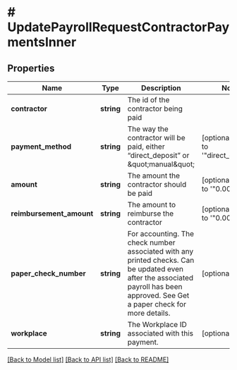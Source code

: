 # # UpdatePayrollRequestContractorPaymentsInner

## Properties

Name | Type | Description | Notes
------------ | ------------- | ------------- | -------------
**contractor** | **string** | The id of the contractor being paid |
**payment_method** | **string** | The way the contractor will be paid, either “direct_deposit” or \&quot;manual\&quot; | [optional] [default to '"direct_deposit"']
**amount** | **string** | The amount the contractor should be paid | [optional] [default to '"0.00"']
**reimbursement_amount** | **string** | The amount to reimburse the contractor | [optional] [default to '"0.00"']
**paper_check_number** | **string** | For accounting. The check number associated with any printed checks. Can be updated even after the associated payroll has been approved. See Get a paper check for more details. | [optional]
**workplace** | **string** | The Workplace ID associated with this payment. | [optional]

[[Back to Model list]](../../README.md#models) [[Back to API list]](../../README.md#endpoints) [[Back to README]](../../README.md)
